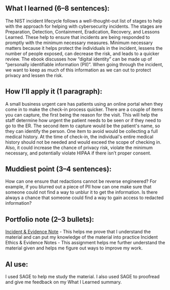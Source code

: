 ## What I learned (6–8 sentences): 
The NIST incident lifecycle follows a well-thought-out list of stages to help with the approach for helping with cybersecurity incidents. The stages are Preparation, Detection, Containment, Eradication, Recovery, and Lessons Learned. These help to ensure that incidents are being responded to promptly with the minimum necessary measures. Minimum necessary matters because it helps protect the individuals in the incident, lessens the number of people exposed, can decrease the risk, and leads to a quicker review. The ebook discusses how “digital identity” can be made up of “personally identifiable information (PII)”. When going through the incident, we want to keep as much of this information as we can out to protect privacy and lessen the risk.
 
## How I’ll apply it (1 paragraph): 
A small business urgent care has patients using an online portal when they come in to make the check-in process quicker. There are a couple of items you can capture, the first being the reason for the visit. This will help the staff determine how urgent the patient needs to be seen or if they need to go to the ER. The second item to capture would be the patient's name, so they can identify the person. One item to avoid would be collecting a full medical history. At the time of check-in, the individual's entire medical history should not be needed and would exceed the scope of checking in. Also, it could increase the chance of privacy risk, violate the minimum necessary, and potentially violate HIPAA if there isn’t proper consent.

## Muddiest point (3–4 sentences): 
How can one ensure that redactions cannot be reverse engineered? For example, if you blurred out a piece of PII how can one make sure that someone could not find a way to unblur it to get the information. Is there always a chance that someone could find a way to gain access to redacted information?  

## Portfolio note (2–3 bullets):
[Incident & Evidence Note](https://drive.google.com/file/d/1-BeHrfIRUP1auCXtkMng-dA-Pf2VrE7w/view?usp=drive_link) - This helps me prove that I understand the material and can put my knowledge of the material into practice
Incident Ethics & Evidence Notes - This assignment helps me further understand the material given and helps me figure out ways to improve my work. 

## AI use:
I used SAGE to help me study the material. I also used SAGE to proofread and give me feedback on my What I Learned summary. 

